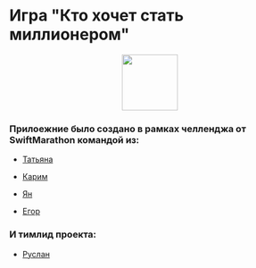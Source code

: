 # Игра "Кто хочет стать миллионером"

<div id="mainscreen" align="center">
<img src = "https://github.com/r-baranovskiy/Millionaire/blob/dev/ReadmeResources/StartScreen.PNG" width="100"/>
</div>

### Прилоежние было создано в рамках челленджа от SwiftMarathon командой из:

* [Татьяна](https://github.com/TatynaMTV)

* [Карим](https://github.com/jaanatape)

* [Ян](https://github.com/YanShvind)

* [Егор](https://github.com/SHegor74)

### И тимлид проекта:

* [Руслан](https://github.com/r-baranovskiy)
